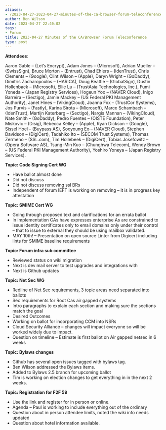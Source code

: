 ```yaml
---
aliases:
- /2023-04-27-2023-04-27-minutes-of-the-ca-browser-forum-teleconference/
author: Ben Wilson
date: 2023-04-27 22:40:02
tags:
- Forum
title: 2023-04-27 Minutes of the CA/Browser Forum Teleconference
type: post
---
```


**Attendees**:

Aaron Gable – (Let’s Encrypt), Adam Jones – (Microsoft), Adrian Mueller – (SwissSign), Bruce Morton – (Entrust), Chad Ehlers – (IdenTrust), Chris Clements – (Google), Clint Wilson – (Apple), Daryn Wright – (GoDaddy), Dimitris Zacharopoulos – (HARICA), Doug Beattie – (GlobalSign), Dustin Hollenback – (Microsoft), Ellie Lu – (TrustAsia Technologies, Inc.), Fumi Yoneda – (Japan Registry Services), Hogeun Yoo – (NAVER Cloud), Inigo Barreira – (Sectigo), Jamie Mackey – (US Federal PKI Management Authority), Janet Hines – (VikingCloud), Joanna Fox – (TrustCor Systems), Jos Purvis – (Fastly), Karina Sirota – (Microsoft), Marco Schambach – (IdenTrust), Martijn Katerbarg – (Sectigo), Nargis Mannan – (VikingCloud), Nate Smith – (GoDaddy), Pedro Fuentes – (OISTE Foundation), Peter Miskovic – (Disig), Rebecca Kelley – (Apple), Ryan Dickson – (Google), Sissel Hoel – (Buypass AS), Sooyoung Eo – (NAVER Cloud), Stephen Davidson – (DigiCert), Tadahiko Ito – (SECOM Trust Systems), Thomas Zermeno – (SSL.com), Tim Hollebeek – (DigiCert), Tobias Josefowitz – (Opera Software AS), Tsung-Min Kuo – (Chunghwa Telecom), Wendy Brown – (US Federal PKI Management Authority), Yoshiro Yoneya – (Japan Registry Services).

**Topic: Code Signing Cert WG**

- Have ballot almost done
- Did not discuss
- Did not discuss removing ssl BRs
- Independent of forum IEFT is working on removing – it is in progress key attestation

**Topic: SMIME Cert WG**

- Going through proposed text and clarifications for an errata ballot
- In implementation CAs have expresses enterprise As are constrained to issue identity certificates only to email domains only under their control – that to issue to external they should be using mailbox validated.
- MAY 10th! – Presentation on open source Linter from Digicert including lints for SMIME baseline requirements

**Topic: Forum infra sub committee**

- Reviewed status on wiki migration
- Next is dev mail server to test upgrades and integrations with
- Next is Github updates

**Topic: Net Sec WG**

- Redline of Net Sec requirements, 3 topic areas need separated into ballots
- Sec requirements for Root Cas air gapped systems
- Intro paragraphs to explain each section and making sure the sections match the goal
- Desired Outcomes
- Working on ballot for incorporating CCM into NSRs
- Cloud Security Alliance – changes will impact everyone so will be worked widely due to impact.
- Question on timeline – Estimate is first ballot on Air gapped netsec in 6 weeks

**Topic: Bylaws changes**

- Github has several open issues tagged with bylaws tag.
- Ben Wilson addressed the Bylaws items.
- Added to Bylaws 2.5 branch for upcoming ballot
- Tim is working on election changes to get everything in in the next 2 weeks.

**Topic: Registration for F2F 59**

- Use the link and register for in person or online.
- Agenda – Paul is working to include everything out of the ordinary
- Question about in person attendee limits, noted the wiki info needs updated
- Question about hotel information available.